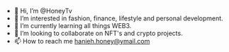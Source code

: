 - 👋 Hi, I’m @HoneyTv
- 👀 I’m interested in fashion, finance, lifestyle and personal development.
- 🌱 I’m currently learning all things WEB3.
- 💞️ I’m looking to collaborate on NFT's and crypto projects.
- 📫 How to reach me hanieh.honey@ymail.com

<!---
HoneyTv/HoneyTv is a ✨ special ✨ repository because its `README.md` (this file) appears on your GitHub profile.
You can click the Preview link to take a look at your changes.
--->

